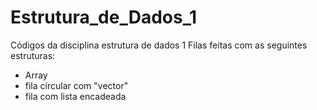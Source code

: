 # Estrutura_de_Dados_1
Códigos da disciplina estrutura de dados 1
Filas feitas com as seguintes estruturas:
- Array
- fila circular com "vector"
- fila com lista encadeada
